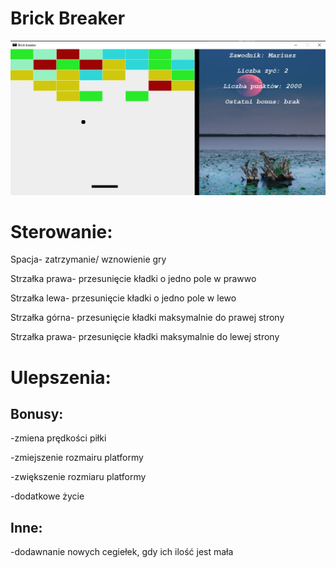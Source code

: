 # Brick Breaker

![.](https://github.com/mario11-wiet/Brick_Breaker/blob/master/Zrzut%20ekranu%202021-01-15%20230417.jpg "Brick Breaker")


# Sterowanie:

Spacja- zatrzymanie/ wznowienie gry 

Strzałka prawa- przesunięcie kładki o jedno pole w prawwo

Strzałka lewa- przesunięcie kładki o jedno pole w lewo

Strzałka górna- przesunięcie kładki maksymalnie do prawej strony

Strzałka prawa- przesunięcie kładki maksymalnie do lewej strony

# Ulepszenia:

## Bonusy:

-zmiena prędkości piłki

-zmiejszenie rozmairu platformy

-zwiększenie rozmiaru platformy

-dodatkowe życie

## Inne:

-dodawnanie nowych cegiełek, gdy ich ilość jest mała
